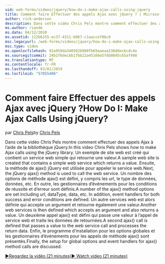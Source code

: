 ```yaml
---
uid: web-forms/videos/jquery/how-do-i-make-ajax-calls-using-jquery
title: Comment faire Effectuer des appels Ajax avec jQuery ? | Microsoft Docs
author: rick-anderson
description: Dans cette vidéo Chris Pels montre comment effectuer des appels Ajax à l’aide de la bibliothèque jQuery. Un exemple de site web est créé qui contient un service web simple qui retourne...
ms.author: riande
ms.date: 04/12/2010
ms.assetid: 112b6255-ec37-4311-b967-c1aacce78bc8
msc.legacyurl: /web-forms/videos/jquery/how-do-i-make-ajax-calls-using-jquery
msc.type: video
ms.openlocfilehash: 91a959da3405926980fb69aaeaa230ddec6cdc4e
ms.sourcegitcommit: 24b1f6decbb17bb22a45166e5fdb0845c65af498
ms.translationtype: MT
ms.contentlocale: fr-FR
ms.lasthandoff: 03/01/2019
ms.locfileid: "57055406"
---
```

<a name="how-do-i-make-ajax-calls-using-jquery"></a><span data-ttu-id="cde05-105">Comment faire Effectuer des appels Ajax avec jQuery ?</span><span class="sxs-lookup"><span data-stu-id="cde05-105">How Do I: Make Ajax Calls Using jQuery?</span></span>
====================
<span data-ttu-id="cde05-106">par [Chris Pels](https://twitter.com/chrispels)</span><span class="sxs-lookup"><span data-stu-id="cde05-106">by [Chris Pels](https://twitter.com/chrispels)</span></span>

<span data-ttu-id="cde05-107">Dans cette vidéo Chris Pels montre comment effectuer des appels Ajax à l’aide de la bibliothèque jQuery.</span><span class="sxs-lookup"><span data-stu-id="cde05-107">In this video Chris Pels shows how to make Ajax calls using the jQuery library.</span></span> <span data-ttu-id="cde05-108">Un exemple de site web est créé qui contient un service web simple qui retourne une valeur.</span><span class="sxs-lookup"><span data-stu-id="cde05-108">A sample web site is created that contains a simple web service which returns a value.</span></span> <span data-ttu-id="cde05-109">Ensuite, la méthode de ajax() jQuery est utilisée pour appeler le service web.</span><span class="sxs-lookup"><span data-stu-id="cde05-109">Next, the jQuery ajax() method is used to call the web service.</span></span> <span data-ttu-id="cde05-110">Un nombre des options de méthode ajax() est défini, y compris les url, le type de données, données, etc. En outre, les gestionnaires d’événements pour les conditions de réussite et d’erreur sont définis.</span><span class="sxs-lookup"><span data-stu-id="cde05-110">A number of the ajax() method options are set including url, dataType, data, etc. In addition, event handlers for both success and error conditions are defined.</span></span> <span data-ttu-id="cde05-111">Un autre services web est alors définie qui accepte un argument et retourne également une valeur.</span><span class="sxs-lookup"><span data-stu-id="cde05-111">Another web services is then defined which accepts an argument and also returns a value.</span></span> <span data-ttu-id="cde05-112">Un deuxième appel ajax() est défini qui passe une valeur à l’appel de service web et traite les données de retournées.</span><span class="sxs-lookup"><span data-stu-id="cde05-112">A second ajax() call is defined that passes a value to the web service call and processes the return data.</span></span> <span data-ttu-id="cde05-113">Enfin, le programme d’installation pour les options globales et les gestionnaires d’événements pour les appels de méthode ajax() sont présentés.</span><span class="sxs-lookup"><span data-stu-id="cde05-113">Finally, the setup for global options and event handlers for ajax() method calls are discussed.</span></span>

[<span data-ttu-id="cde05-114">&#9654;Regardez la vidéo (21 minutes)</span><span class="sxs-lookup"><span data-stu-id="cde05-114">&#9654; Watch video (21 minutes)</span></span>](https://channel9.msdn.com/Blogs/ASP-NET-Site-Videos/how-do-i-make-ajax-calls-using-jquery)
